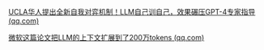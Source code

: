 [UCLA华人提出全新自我对弈机制！LLM自己训自己，效果碾压GPT-4专家指导 (qq.com)](https://mp.weixin.qq.com/s/ORZCxa97y-Hn8yme97eBTA)





[微软这篇论文把LLM的上下文扩展到了200万tokens (qq.com)](https://mp.weixin.qq.com/s/9mcccgEICn-jU6Xl4vFltg)